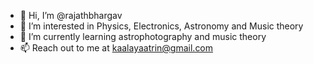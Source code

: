 - 👋 Hi, I’m @rajathbhargav
- 👀 I’m interested in Physics, Electronics, Astronomy and Music theory
- 🌱 I’m currently learning astrophotography and music theory
- 📫 Reach out to me at kaalayaatrin@gmail.com

<!---
rajathbhargav/rajathbhargav is a ✨ special ✨ repository because its `README.md` (this file) appears on your GitHub profile.
You can click the Preview link to take a look at your changes.
--->
